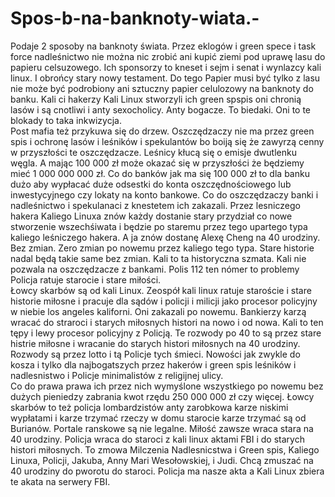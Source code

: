 # Spos-b-na-banknoty-wiata.-
Podaje 2 sposoby na banknoty świata. 
Przez eklogów i green spece i task force nadleśnictwo nie można nic zrobić ani kupić ziemi pod uprawę lasu do papieru celsuzowego. Ich sponsorzy to kneset i sejm i senat i wynlazcy kali linux. I obrońcy stary nowy testament. 
Do tego Papier musi być tylko z lasu nie może być podrobiony ani sztuczny papier celulozowy na banknoty do banku. Kali ci hakerzy Kali Linux stworzyli ich green spspis oni chronią lasów i są cnotliwi i anty sexocholicy. Anty bogacze. To biedaki. Oni to te blokady to taka inkwizycja.  
Post mafia też przykuwa się do drzew. 
Oszczędzaczy nie ma przez green spis i ochronę lasów i leśników i spekulantów bo boiją się że zawyrzą cenny w przyszłości te oszczędzacze. Leśnicy kłucą się o emisje dwutlenku węgla. A mając 100 000 zł może okazać się w przyszłości że będziemy mieć 1 000 000 000 zł. 
Co do banków jak ma się 100 000 zł to dla banku dużo aby wypłacać duże odsestki do konta oszczędnościowego lub inwestycyjnego czy lokaty na konto bankowe. Co do oszczędzaczy banki i nadleśnictwo i spekulanaci z knestetem ich zakazali. 
Przez lesniczego hakera Kaliego Linuxa znów każdy dostanie stary przydział co nowe stworzenie wszechśiwata i będzie po staremu przez tego upartego typa kaliego leśniczego hakera. A ja znów dostanę Alexę Cheng na 40 urodziny. Bez zmian. 
Zero zmian po nowemu przez kaliego tego typa. Stare historie nadal będą takie same bez zmian. Kali to ta historyczna szmata. Kali nie pozwala na oszczędzacze z bankami. Polis 112 ten nómer to problemy Policja ratuje starocie i stare miłości.  
Łowcy skarbów są od kali Linux. Zeospół kali linux ratuje staroście i stare historie miłosne i pracuje dla sądów i policji i milicji jako procesor policyjny w niebie los angeles kaliforni. Oni zakazali po nowemu. 
Bankierzy karzą wracać do straroci i starych miłosnych histori na nowo i od nowa. 
Kali to ten tępy i lewy procesor policyjny z Policją. 
Te rozwody po 40 to są przez stare histrie miłosne i wracanie do starych histori miłosnych na 40 urodziny. Rozwody są przez lotto i tą Policje tych śmieci. 
Nowości jak zwykle do kosza i tylko dla najbogatszych przez hakerów i green spis leśników i nadlesnistwo i Policje minimalistów z religijnej ulicy.  
Co do prawa prawa ich przez nich wymyślone wszystkiego po nowemu bez dużych pieniedzy zabrania kwot rzędu 250 000 000 zł czy więcej. 
Łowcy skarbów to też policja lombardzistów anty zarobkowa karze niskimi wypłatami i karze trzymać rzeczy w domu starocie karze trzymać są od Burianów. 
Portale ranskowe są nie legalne.
Miłość zawsze wraca stara na 40 urodziny.
Policja wraca do staroci z kali linux aktami FBI i do starych histori miłosnych. 
To zmowa Milczenia Nadlesnicstwa i Green spis, Kaliego Linuxa, Policji, Jakuba, Anny Mari Wesołowskiej, i Judi. 
Chcą zmuszać na 40 urodziny do pworotu do staroci. 
Policja ma nasze akta a Kali Linux zbiera te akata na serwery FBI. 
